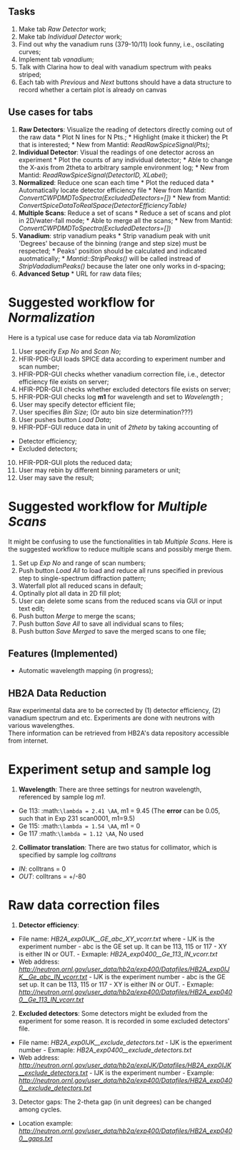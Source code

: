 Tasks
-----
  
  1. Make tab *Raw Detector* work;
  2. Make tab *Individual Detector* work;
  3. Find out why the vanadium runs (379-10/11) look funny, i.e., oscilating curves;
  5. Implement tab *vanadium*;
  6. Talk with Clarina how to deal with vanadium spectrum with peaks striped; 
  7. Each tab with *Previous* and *Next* buttons should have a data structure to record whether a certain plot is already on canvas


Use cases for tabs
------------------

  1. **Raw Detectors**: Visualize the reading of detectors directly coming out of the raw data
    * Plot N lines for N Pts.;
    * Highlight (make it thicker) the Pt that is interested;
    * New from Mantid:  *ReadRawSpiceSignal(Pts)*;
  2. **Individual Detector**: Visual the readings of one detector across an experiment
    * Plot the counts of any individual detector;
    * Able to change the X-axis from 2theta to arbitrary sample environment log;
    * New from Mantid: *ReadRawSpiceSignal(DetectorID, XLabel)*;
  3. **Normalized**: Reduce one scan each time
    * Plot the reduced data
    * Automatically locate detector efficiency file
    * New from Mantid: *ConvertCWPDMDToSpectra(ExcludedDetectors=[])*
    * New from Mantid: *ConvertSpiceDataToRealSpace(DetectorEfficiencyTable)*
  4. **Multiple Scans**: Reduce a set of scans
    * Reduce a set of scans and plot in 2D/water-fall mode;
    * Able to merge all the scans;
    * New from Mantid: *ConvertCWPDMDToSpectra(ExcludedDetectors=[])*
  5. **Vanadium**: strip vanadium peaks
    * Strip vanadium peak with unit 'Degrees' because of the binning (range and step size) must be respected;
    * Peaks' position should be calculated and indicated auotmatically;
    * *Mantid::StripPeaks()* will be called instread of *StripVadadiumPeaks()* because
      the later one only works in d-spacing;
  6. **Advanced Setup**
    * URL for raw data files; 


Suggested workflow for *Normalization*
======================================

Here is a typical use case for reduce data via tab *Noramlization*

 1. User specify *Exp No* and *Scan No*;
 2. HFIR-PDR-GUI loads SPICE data according to experiment number and scan number;
 3. HFIR-PDR-GUI checks whether vanadium correction file, i.e., detector efficiency file exists on server;
 4. HFIR-PDR-GUI checks whether excluded detectors file exists on server;
 5. HFIR-PDR-GUI checks log **m1** for wavelength and set to *Wavelength* ;
 6. User may specify detector efficient file;
 7. User specifies *Bin Size*; (Or auto bin size determination???)
 8. User pushes button *Load Data*;
 9. HFIR-PDF-GUI reduce data in unit of *2theta* by taking accounting of 
   * Detector efficiency;
   * Excluded detectors; 
 10. HFIR-PDR-GUI plots the reduced data;
 11. User may rebin by different binning parameters or unit;
 12. User may save the result;


Suggested workflow for *Multiple Scans*
=======================================

It might be confusing to use the functionalities in tab *Multiple Scans*. 
Here is the suggested workflow to reduce multiple scans and possibly merge them.

 1. Set up *Exp No* and range of scan numbers;
 2. Push button *Load All* to load and reduce all runs specified in previous step to single-spectrum diffraction pattern;
 3. Waterfall plot all reduced scans in default;
 4. Optinally plot all data in 2D fill plot;
 5. User can delete some scans from the reduced scans via GUI or input text edit;
 6. Push button *Merge* to merge the scans;
 7. Push button *Save All* to save all individual scans to files;
 8. Push button *Save Merged* to save the merged scans to one file; 


Features (Implemented)
----------------------

 * Automatic wavelength mapping (in progress);


HB2A Data Reduction
-------------------

Raw experimental data are to be corrected by (1) detector efficiency, (2) vanadium spectrum and etc. 
Experiments are done with neutrons with various wavelengthes.  
There information can be retrieved from HB2A's data repository accessible from internet. 

Experiment setup and sample log
===============================

 1. **Wavelength**: There are three settings for neutron wavelength, referenced by sample log *m1*. 
   * Ge 113: :math:`\lambda = 2.41 \AA`, m1 = 9.45  (The **error** can be 0.05, such that in Exp 231 scan0001, m1=9.5)
   * Ge 115: :math:`\lambda = 1.54 \AA`, m1 = 0
   * Ge 117  :math:`\lambda = 1.12 \AA`, No used

 2. **Collimator translation**: There are two status for collimator, which is specified by sample log *colltrans*
   * *IN*:  colltrans = 0
   * *OUT*: colltrans = +/-80


Raw data correction files
=========================

 1. **Detector efficiency**: 
   * File name: *HB2A_exp0IJK__GE_abc_XY_vcorr.txt* where
    - IJK is the experiment number
    - abc is the GE set up.  It can be 113, 115 or 117
    - XY is either IN or OUT. 
    - Exmaple: *HB2A_exp0400__Ge_113_IN_vcorr.txt*
   * Web address: *http://neutron.ornl.gov/user_data/hb2a/exp400/Datafiles/HB2A_exp0IJK__Ge_abc_IN_vcorr.txt*
    - IJK is the experiment number
    - abc is the GE set up.  It can be 113, 115 or 117
    - XY is either IN or OUT. 
    - Exmaple: *http://neutron.ornl.gov/user_data/hb2a/exp400/Datafiles/HB2A_exp0400__Ge_113_IN_vcorr.txt*

 2. **Excluded detectors**:  Some detectors might be exluded from the experiment for some reason.  It is recorded in some excluded detectors' file.
   * File name: *HB2A_exp0IJK__exclude_detectors.txt*
    - IJK is the epxeriment number
    - Exmaple: *HB2A_exp0400__exclude_detectors.txt*
   * Web address: *http://neutron.ornl.gov/user_data/hb2a/expIJK/Datafiles/HB2A_exp0IJK__exclude_detectors.txt*
    - IJK is the experiment number
    - Example: *http://neutron.ornl.gov/user_data/hb2a/exp400/Datafiles/HB2A_exp0400__exclude_detectors.txt*

 3. Detector gaps: The 2-theta gap (in unit degrees) can be changed among cycles. 
   * Location example: *http://neutron.ornl.gov/user_data/hb2a/exp400/Datafiles/HB2A_exp0400__gaps.txt*





